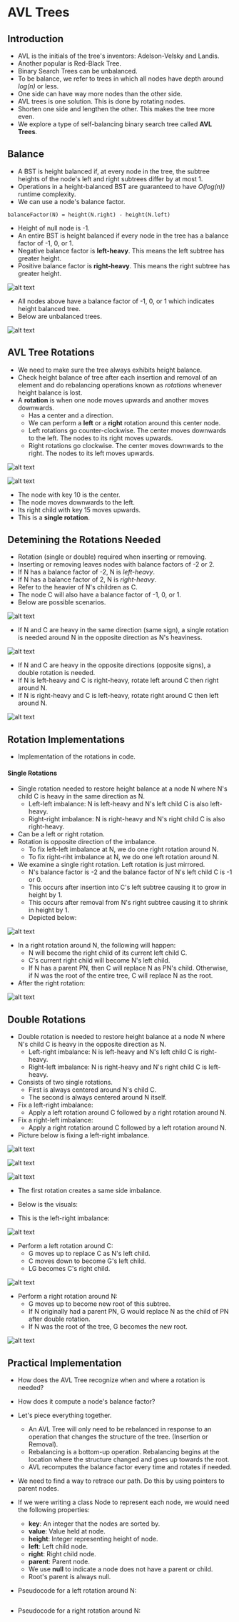 # AVL Trees

## Introduction
- AVL is the initials of the tree's inventors: Adelson-Velsky and Landis.
- Another popular is Red-Black Tree.
- Binary Search Trees can be unbalanced.
- To be balance, we refer to trees in which all nodes have depth around *log(n)* or less.
- One side can have way more nodes than the other side.
- AVL trees is one solution. This is done by rotating nodes.
- Shorten one side and lengthen the other. This makes the tree more even.
- We explore a type of  self-balancing binary search tree called **AVL Trees**.

## Balance
- A BST is height balanced if, at every node in the tree, the subtree heights of the node's left and right subtrees differ by at most 1.
- Operations in a height-balanced BST are guaranteed to have *O(log(n))* runtime complexity.
- We can use a node's balance factor.

```
balanceFactor(N) = height(N.right) - height(N.left)
```

- Height of null node is -1.
- An entire BST is height balanced if every node in the tree has a balance factor of -1, 0, or 1.
- Negative balance factor is **left-heavy**. This means the left subtree has greater height.
- Positive balance factor is **right-heavy**. This means the right subtree has greater height.

![alt text](https://github.com/eyc94/Notes/blob/master/images/bst_balance_factor.png "Images of balanced BSTs")

- All nodes above have a balance factor of -1, 0, or 1 which indicates height balanced tree.
- Below are unbalanced trees.

![alt text](https://github.com/eyc94/Notes/blob/master/images/bst_unbalanced.png "Images of unbalanced BSTs")

## AVL Tree Rotations
- We need to make sure the tree always exhibits height balance.
- Check height balance of tree after each insertion and removal of an element and do rebalancing operations known as *rotations* whenever height balance is lost.
- A **rotation** is when one node moves upwards and another moves downwards.
    - Has a center and a direction.
    - We can perform a **left** or a **right** rotation around this center node.
    - Left rotations go counter-clockwise. The center moves downwards to the left. The nodes to its right moves upwards.
    - Right rotations go clockwise. The center moves downwards to the right. The nodes to its left moves upwards.

![alt text](https://github.com/eyc94/Notes/blob/master/images/right_right_imbalance.png "Image of a R-R imbalance")

![alt text](https://github.com/eyc94/Notes/blob/master/images/left_rotation.png "Image of a successful left rotation")

- The node with key 10 is the center.
- The node moves downwards to the left.
- Its right child with key 15 moves upwards.
- This is a **single rotation**.

## Detemining the Rotations Needed
- Rotation (single or double) required when inserting or removing.
- Inserting or removing leaves nodes with balance factors of -2 or 2.
- If N has a balance factor of -2, N is *left-heavy*.
- If N has a balance factor of 2, N is *right-heavy*.
- Refer to the heavier of N's children as C.
- The node C will also have a balance factor of -1, 0, or 1.
- Below are possible scenarios.

![alt text](https://github.com/eyc94/Notes/blob/master/images/left_right_heavy.png "Images of a left-heavy and right-heavy node N")

- If N and C are heavy in the same direction (same sign), a single rotation is needed around N in the opposite direction as N's heaviness.

![alt text](https://github.com/eyc94/Notes/blob/master/images/single_rotation_examples.png "Images of situations where single rotation is needed")

- If N and C are heavy in the opposite directions (opposite signs), a double rotation is needed.
- If N is left-heavy and C is right-heavy, rotate left around C then right around N.
- If N is right-heavy and C is left-heavy, rotate right around C then left around N.

![alt text](https://github.com/eyc94/Notes/blob/master/images/double_rotation_examples.png "Images of situtations where double rotation is needed")

## Rotation Implementations
- Implementation of the rotations in code.

#### Single Rotations
- Single rotation needed to restore height balance at a node N where N's child C is heavy in the same direction as N.
    - Left-left imbalance: N is left-heavy and N's left child C is also left-heavy.
    - Right-right imbalance: N is right-heavy and N's right child C is also right-heavy.
- Can be a left or right rotation.
- Rotation is opposite direction of the imbalance.
    - To fix left-left imbalance at N, we do one right rotation around N.
    - To fix right-riht imbalance at N, we do one left rotation around N.
- We examine a single right rotation. Left rotation is just mirrored.
    - N's balance factor is -2 and the balance factor of N's left child C is -1 or 0.
    - This occurs after insertion into C's left subtree causing it to grow in height by 1.
    - This occurs after removal from N's right subtree causing it to shrink in height by 1.
    - Depicted below:

![alt text](https://github.com/eyc94/Notes/blob/master/images/single_right_rotation.png "Image of a single right rotation example")

- In a right rotation around N, the following will happen:
    - N will become the right child of its current left child C.
    - C's current right child will become N's left child.
    - If N has a parent PN, then C will replace N as PN's child. Otherwise, if N was the root of the entire tree, C will replace N as the root.
- After the right rotation:

![alt text](https://github.com/eyc94/Notes/blob/master/images/post_right_rotation.png "Image of a post right rotation")

## Double Rotations
- Double rotation is needed to restore height balance at a node N where N's child C is heavy in the opposite direction as N.
    - Left-right imbalance: N is left-heavy and N's left child C is right-heavy.
    - Right-left imbalance: N is right-heavy and N's right child C is left-heavy.
- Consists of two single rotations.
    - First is always centered around N's child C.
    - The second is always centered around N itself.
- Fix a left-right imbalance:
    - Apply a left rotation around C followed by a right rotation around N.
- Fix a right-left imbalance:
    - Apply a right rotation around C followed by a left rotation around N.
- Picture below is fixing a left-right imbalance.

![alt text](https://github.com/eyc94/Notes/blob/master/images/before_rotation.png "Image before first rotation")

![alt text](https://github.com/eyc94/Notes/blob/master/images/first_rotation.png "Image of left rotation")

![alt text](https://github.com/eyc94/Notes/blob/master/images/second_rotation.png "Image of right rotation")

- The first rotation creates a same side imbalance.
- Below is the visuals:

- This is the left-right imbalance:

![alt text](https://github.com/eyc94/Notes/blob/master/images/visual_left_right_imbalance.png "Image of a left right imbalance")

- Perform a left rotation around C:
    - G moves up to replace C as N's left child.
    - C moves down to become G's left child.
    - LG becomes C's right child.

![alt text](https://github.com/eyc94/Notes/blob/master/images/visual_left_rotation.png "Image of a left rotation around C")

- Perform a right rotation around N:
    - G moves up to become new root of this subtree.
    - If N originally had a parent PN, G would replace N as the child of PN after double rotation.
    - If N was the root of the tree, G becomes the new root.

![alt text](https://github.com/eyc94/Notes/blob/master/images/visual_right_rotation.png "Image of a right rotation around N")

## Practical Implementation
- How does the AVL Tree recognize when and where a rotation is needed?
- How does it compute a node's balance factor?
- Let's piece everything together.
    - An AVL Tree will only need to be rebalanced in response to an operation that changes the structure of the tree. (Insertion or Removal).
    - Rebalancing is a bottom-up operation. Rebalancing begins at the location where the structure changed and goes up towards the root.
    - AVL recomputes the balance factor every time and rotates if needed.
- We need to find a way to retrace our path. Do this by using pointers to parent nodes.
- If we were writing a class Node to represent each node, we would need the following properties:
    - **key**: An integer that the nodes are sorted by.
    - **value**: Value held at node.
    - **height**: Integer representing height of node.
    - **left**: Left child node.
    - **right**: Right child node.
    - **parent**: Parent node.
    - We use **null** to indicate a node does not have a parent or child.
    - Root's parent is always null.

- Pseudocode for a left rotation around N:

```
```

- Pseudocode for a right rotation around N:

```
```